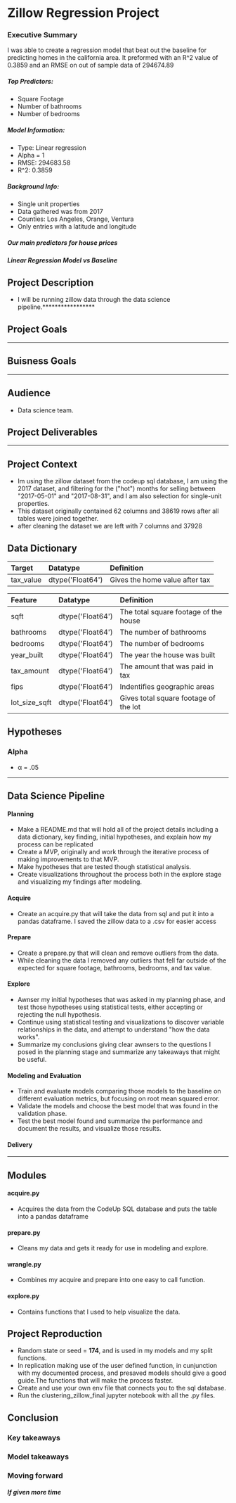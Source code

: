 # Zillow Regression Project

### Executive Summary
I was able to create a regression model that beat out the baseline for predicting homes in the california area. It preformed with an R^2 value of 0.3859 and an RMSE on out of sample data of 294674.89

##### Top Predictors:
- Square Footage
- Number of bathrooms
- Number of bedrooms
##### Model Information:
- Type: Linear regression
- Alpha = 1
- RMSE: 294683.58
- R^2: 0.3859
##### Background Info:
- Single unit properties
- Data gathered was from 2017
- Counties: Los Angeles, Orange, Ventura
- Only entries with a latitude and longitude
##### Our main predictors for house prices


##### Linear Regression Model vs Baseline


## Project Description
- I will be running zillow data through the data science pipeline.*****************

## Project Goals
******************

## Buisness Goals
************

## Audience
- Data science team.

## Project Deliverables
********************

## Project Context
- Im using the zillow dataset from the codeup sql database, I am using the 2017 dataset, and filtering for the ("hot") months for selling between "2017-05-01" and "2017-08-31", and I am also selection for single-unit properties.
- This dataset originally contained 62 columns and 38619 rows after all tables were joined together.
- after cleaning the dataset we are left with 7 columns and 37928

## Data Dictionary
|Target|Datatype|Definition|
|:-------|:--------|:----------|
|tax_value|dtype('Float64')|Gives the home value after tax|

|Feature|Datatype|Definition|
|:-------|:--------|:----------|
|sqft|dtype('Float64')|The total square footage of the house|
|bathrooms|dtype('Float64')|The number of bathrooms|
|bedrooms|dtype('Float64')|The number of bedrooms|
|year_built|dtype('Float64')|The year the house was built|
|tax_amount|dtype('Float64')|The amount that was paid in tax|
|fips|dtype('Float64')|Indentifies geographic areas|
|lot_size_sqft|dtype('Float64')|Gives total square footage of the lot|

## Hypotheses
### Alpha
- α = .05

******************
## Data Science Pipeline
#### Planning
- Make a README.md that will hold all of the project details including a data dictionary, key finding, initial hypotheses, and explain how my process can be replicated
- Create a MVP, originally and work through the iterative process of making improvements to that MVP.
- Make hypotheses that are tested though statistical analysis.
- Create visualizations throughout the process both in the explore stage and visualizing my findings after modeling.
#### Acquire
- Create an acquire.py that will take the data from sql and put it into a pandas dataframe. I saved the zillow data to a .csv for easier access
#### Prepare
- Create a prepare.py that will clean and remove outliers from the data.
- While cleaning the data I removed any outliers that fell far outside of the expected for square footage, bathrooms, bedrooms, and tax value.
#### Explore
- Awnser my initial hypotheses that was asked in my planning phase, and test those hypotheses using statistical tests, either accepting or rejecting the null hypothesis.
- Continue using statistical testing and visualizations to discover variable relationships in the data, and attempt to understand "how the data works".
- Summarize my conclusions giving clear awnsers to the questions I posed in the planning stage and summarize any takeaways that might be useful.
#### Modeling and Evaluation
- Train and evaluate  models comparing those models to the baseline on different evaluation metrics, but focusing on root mean squared error.
- Validate the models and choose the best model that was found in the validation phase.
- Test the best model found and summarize the performance and document the results, and visualize those results.
#### Delivery
************************

## Modules

#### acquire.py
- Acquires the data from the CodeUp SQL database and puts the table into a pandas dataframe
#### prepare.py
- Cleans my data and gets it ready for use in modeling and explore.
#### wrangle.py
- Combines my acquire and prepare into one easy to call function.
#### explore.py
- Contains functions that I used to help visualize the data.

## Project Reproduction
- Random state or seed = **174**, and is used in my models and my split functions.
- In replication making use of the user defined function, in cunjunction with my documented process, and presaved models should give a good guide.The functions that will make the process faster.
- Create and use your own env file that connects you to the sql database.
- Run the clustering_zillow_final jupyter notebook with all the .py files.

## Conclusion

### Key takeaways

### Model takeaways

### Moving forward

##### If given more time

